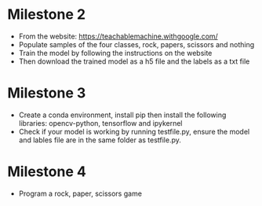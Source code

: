 # Milestone 2
* From the website: https://teachablemachine.withgoogle.com/ 
* Populate samples of the four classes, rock, papers, scissors and nothing
* Train the model by following the instructions on the website 
* Then download the trained model as a h5 file and the labels as a txt file

# Milestone 3
* Create a conda environment, install pip then install the following libraries: opencv-python, tensorflow and ipykernel
* Check if your model is working by running testfile.py, ensure the model and lables file are in the same folder as testfile.py.

# Milestone 4
* Program a rock, paper, scissors game
